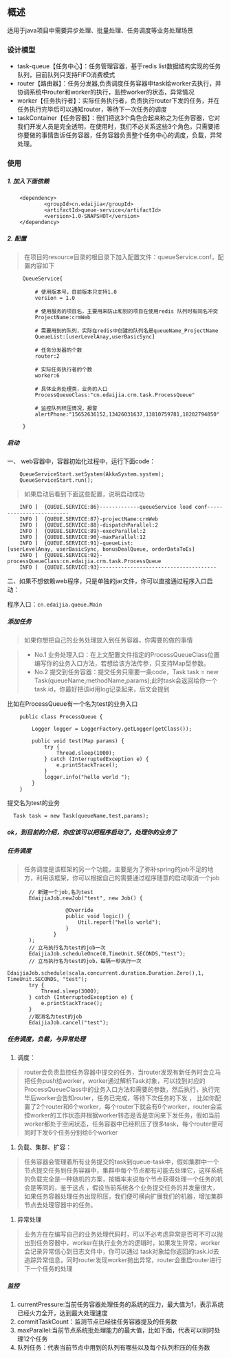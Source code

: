 ## 概述

适用于java项目中需要异步处理、批量处理、任务调度等业务处理场景 

### 设计模型
* task-queue【任务中心】：任务管理容器，基于redis list数据结构实现的任务队列，目前队列只支持FIFO消费模式 
* router【路由器】：任务分发器,负责调度任务容器中task给worker去执行，并协调系统中router和worker的执行，监控worker的状态，异常情况 
* worker【任务执行者】：实际任务执行者，负责执行router下发的任务，并在任务执行完毕后可以通知router，等待下一次任务的调度 
* taskContainer【任务容器】：我们把这3个角色合起来称之为任务容器，它对我们开发人员是完全透明，在使用时，我们不必关系这些3个角色，只需要把你要做的事情告诉任务容器，任务容器负责整个任务中心的调度，负载，异常处理。 



### 使用

##### 1. 加入下面依赖

        <dependency> 
                <groupId>cn.edaijia</groupId> 
                <artifactId>queue-service</artifactId> 
                <version>1.0-SNAPSHOT</version> 
        </dependency>
        
##### 2. 配置

> 在项目的resource目录的根目录下加入配置文件：queueService.conf，配置内容如下 

         QueueService{ 
         
             # 使用版本号，目前版本只支持1.0 
             version = 1.0 
         
             # 使用服务的项目名，主要用来防止和别的项目在使用redis 队列时有同名冲突 
             ProjectName:crmWeb 
         
             # 需要用到的队列，实际在redis中创建的队列名是queueName_ProjectName 
             QueueList:[userLevelAnay,userBasicSync] 
         
             # 任务分发器的个数
             router:2 
         
             # 实际任务执行者的个数
             worker:6 
         
             # 具体业务处理类，业务的入口 
             ProcessQueueClass:"cn.edaijia.crm.task.ProcessQueue" 
         
             # 监控队列积压情况，报警
             alertPhone:"15652636152,13426031637,13810759781,18202794850"
         
         } 

##### 启动

一、 web容器中，容器初始化过程中，运行下面code：

        QueueServiceStart.setSystem(AkkaSystem.system); 
        QueueServiceStart.run(); 

> 如果启动后看到下面这些配置，说明启动成功
 
        INFO ]  {QUEUE.SERVICE:86}-------------queueService load conf------------------------- 
        INFO ]  {QUEUE.SERVICE:87}-projectName:crmWeb 
        INFO ]  {QUEUE.SERVICE:88}-dispatchParallel:2 
        INFO ]  {QUEUE.SERVICE:89}-execParallel:2 
        INFO ]  {QUEUE.SERVICE:90}-maxParallel:12 
        INFO ]  {QUEUE.SERVICE:91}-queueList:[userLevelAnay, userBasicSync, bonusDealQueue, orderDataToEs] 
        INFO ]  {QUEUE.SERVICE:92}-processQueueClass:cn.edaijia.crm.task.ProcessQueue 
        INFO ]  {QUEUE.SERVICE:93}-------------------------------------- 

二、如果不想依赖web程序，只是单独的jar文件，你可以直接通过程序入口启动：

程序入口：`cn.edaijia.queue.Main `


##### 添加任务

>如果你想把自己的业务处理放入到任务容器，你需要的做的事情
 
>* No.1 业务处理入口：在上文配置文件指定的ProcessQueueClass位置编写你的业务入口方法，若想给该方法传参，只支持Map型参数。 
>* No.2 提交到任务容器：提交任务只需要一条code，Task task = new Task(queueName,methodName,params);此时task会返回给你一个task.id，你最好把该id用log记录起来，后文会提到 

比如在ProcessQueue有一个名为test的业务入口

        public class ProcessQueue {
        
            Logger logger = LoggerFactory.getLogger(getClass());
        
            public void test(Map params) {
                try {
                    Thread.sleep(1000);
                } catch (InterruptedException e) {
                    e.printStackTrace();
                }
                logger.info("hello world ");
            }
        }
        
提交名为test的业务
        
      Task task = new Task(queueName,test,params);
        
        
##### ok，到目前的介绍，你应该可以把程序启动了，处理你的业务了 

 
##### 任务调度
> 任务调度是该框架的另一个功能，主要是为了弥补spring的job不足的地方，利用该框架，你可以根据自己的需要通过程序随意的启动取消一个job

           // 新建一个job,名为test 
           EdaijiaJob.newJob("test", new Job() {
    
                       @Override
                       public void logic() {
                           Util.report("hello world");
                       }
                   }
           );
           // 立马执行名为test的job一次
           EdaijiaJob.scheduleOnce(0,TimeUnit.SECONDS,"test");
           // 立马执行名为test的job，每隔一秒执行一次
           EdaijiaJob.schedule(scala.concurrent.duration.Duration.Zero(),1, TimeUnit.SECONDS, "test");
           try {
               Thread.sleep(3000);
           } catch (InterruptedException e) {
               e.printStackTrace();
           }
           //取消名为test的job
           EdaijiaJob.cancel("test");


##### 任务调度，负载，与异常处理

1. 调度：
> router会负责监控任务容器中提交的任务，当router发现有新任务时会立马把任务push给worker，worker通过解析Task对象，可以找到对应的ProcessQueueClass中的业务入口方法和需要的参数，然后执行，执行完毕后worker会告知router，任务已完成，等待下次任务的下发 ，
> 比如你配置了2个router和6个worker，每个router下就会有6个worker，router会监控worker的工作状态并根据worker转态是否是空闲来下发任务，假如当前worker都处于空闲状态，任务容器中已经积压了很多task，每个router便可同时下发6个任务分别给6个worker

1. 负载、集群、扩容：
> 任务容器会管理着所有业务提交的task到queue-task中，假如集群中一个节点提交任务到任务容器中，集群中每个节点都有可能去处理它，这样系统的负载完全是一种随机的方案，按概率来说每个节点获得处理一个任务的机会是等同的，鉴于这点
，假设当前系统各个业务提交任务的并发量很大，如果任务容器处理任务出现积压，我们便可横向扩展我们的机器，增加集群节点去处理容器中的任务。

1. 异常处理
> 业务方在在编写自己的业务处理代码时，可以不必考虑异常是否可不可以抛出到任务容器中，worker在执行业务方的逻辑时，如果发生异常，worker会记录异常信心到日志文件中，你可以通过
 task对象给你返回的task.id去追踪异常信息，同时router发现worker抛出异常，router会重启router进行下一个任务的处理


##### 监控

1. currentPressure:当前任务容器处理任务的系统的压力，最大值为1，表示系统已经火力全开，达到最大处理速度
1. commitTaskCount：监测节点已经往任务容器提及的任务数
1. maxParallel:当前节点系统批处理能力的最大值，比如下面，代表可以同时处理12个任务
1. 队列任务：代表当前节点中用到的队列有哪些以及每个队列积压的任务数


